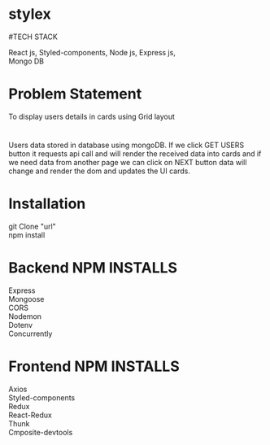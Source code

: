 # stylex

#TECH STACK

React js, 
Styled-components, 
Node js, 
Express js,  
Mongo DB


# Problem Statement

To display users details in cards using Grid layout 

#
Users data stored in database using mongoDB. If we click GET USERS button it requests api call and will render the received data into cards and if we need data from another page 
we can click on NEXT button data will change and render the dom and updates the UI cards.

# Installation

git Clone "url"\
npm install

# Backend NPM INSTALLS
Express\
Mongoose\
CORS\
Nodemon\
Dotenv\
Concurrently

# Frontend NPM INSTALLS
Axios\
Styled-components\
Redux\
React-Redux\
Thunk\
Cmposite-devtools
